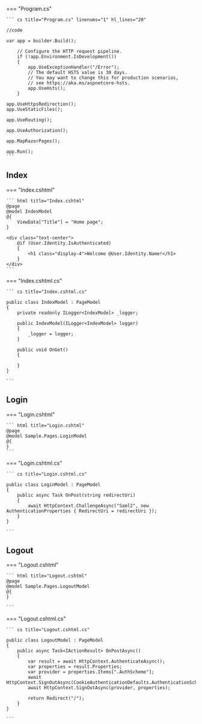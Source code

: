 === "Program.cs"

    ``` cs title="Program.cs" linenums="1" hl_lines="20"
    
    //code

    var app = builder.Build();

        // Configure the HTTP request pipeline.
        if (!app.Environment.IsDevelopment())
        {
            app.UseExceptionHandler("/Error");
            // The default HSTS value is 30 days. 
            // You may want to change this for production scenarios, 
            // see https://aka.ms/aspnetcore-hsts.
            app.UseHsts();
        }

    app.UseHttpsRedirection();
    app.UseStaticFiles();

    app.UseRouting();

    app.UseAuthorization();

    app.MapRazorPages();

    app.Run();
    ```

## Index

=== "Index.cshtml"

    ``` html title="Index.cshtml"
    @page
    @model IndexModel
    @{
        ViewData["Title"] = "Home page";
    }

    <div class="text-center">
        @if (User.Identity.IsAuthenticated)
        {
            <h1 class="display-4">Welcome @User.Identity.Name!</h1>
        }
    </div>
    ```

=== "Index.cshtml.cs"

    ``` cs title="Index.cshtml.cs"

    public class IndexModel : PageModel
    {
        private readonly ILogger<IndexModel> _logger;

        public IndexModel(ILogger<IndexModel> logger)
        {
            _logger = logger;
        }

        public void OnGet()
        {

        }
    }

    ```

## Login 

=== "Login.cshtml"

    ``` html title="Login.cshtml"
    @page
    @model Sample.Pages.LoginModel
    @{
    }
    ```

=== "Login.cshtml.cs"

    ``` cs title="Login.cshtml.cs"

    public class LoginModel : PageModel
    {
        public async Task OnPost(string redirectUri)
        {
            await HttpContext.ChallengeAsync("Saml2", new AuthenticationProperties { RedirectUri = redirectUri });
        }
    }

    ```

## Logout

=== "Logout.cshtml"

    ``` html title="Logout.cshtml"
    @page
    @model Sample.Pages.LogoutModel
    @{
    }
 
    ```

=== "Logout.cshtml.cs"

    ``` cs title="Logout.cshtml.cs"

    public class LogoutModel : PageModel
    {
        public async Task<IActionResult> OnPostAsync()
        {
            var result = await HttpContext.AuthenticateAsync();
            var properties = result.Properties;
            var provider = properties.Items[".AuthScheme"];
            await HttpContext.SignOutAsync(CookieAuthenticationDefaults.AuthenticationScheme);
            await HttpContext.SignOutAsync(provider, properties);

            return Redirect("/");
        }
    }

    ```